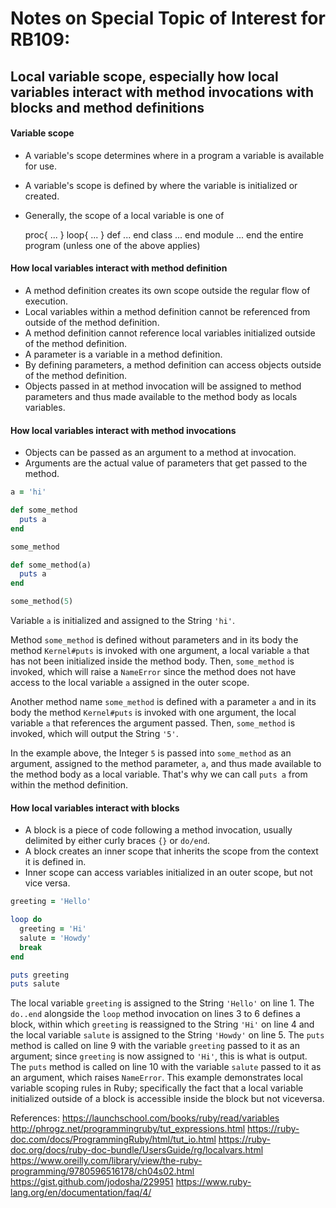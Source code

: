 # Notes on Special Topic of Interest for RB109:

## Local variable scope, especially how local variables interact with method invocations with blocks and method definitions

#### Variable scope

- A variable's scope determines where in a program a variable is available for use.
- A variable's scope is defined by where the variable is initialized or created.
- Generally, the scope of a local variable is one of

    proc{ ... }
    loop{ ... }
    def ... end
    class ... end
    module ... end
    the entire program (unless one of the above applies)

#### How local variables interact with method definition

- A method definition creates its own scope outside the regular flow of execution.
- Local variables within a method definition cannot be referenced from outside of the method definition.
- A method definition cannot reference local variables initialized outside of the method definition.
- A parameter is a variable in a method definition.
- By defining parameters, a method definition can access objects outside of the method definition.
- Objects passed in at method invocation will be assigned to method parameters and thus made available to the method body as locals variables.

#### How local variables interact with method invocations

- Objects can be passed as an argument to a method at invocation.
- Arguments are the actual value of parameters that get passed to the method.

```ruby
a = 'hi'

def some_method
  puts a
end

some_method

def some_method(a)
  puts a
end

some_method(5)
```

Variable `a` is initialized and assigned to the String `'hi'`.

Method `some_method` is defined without parameters and in its body the method `Kernel#puts` is invoked with one argument, a local variable `a` that has not been initialized inside the method body. Then, `some_method` is invoked, which will raise a `NameError` since the method does not have access to the local variable `a` assigned in the outer scope.

Another method name `some_method` is defined with a parameter `a` and in its body the method `Kernel#puts` is invoked with one argument, the local variable `a` that references the argument passed. Then, `some_method` is invoked, which will output the String `'5'`.

In the example above, the Integer `5` is passed into `some_method` as an argument, assigned to the method parameter, `a`, and thus made available to the method body as a local variable. That's why we can call `puts a` from within the method definition.

#### How local variables interact with blocks

- A block is a piece of code following a method invocation, usually delimited by either curly braces `{}` or `do/end`.
- A block creates an inner scope that inherits the scope from the context it is defined in.
- Inner scope can access variables initialized in an outer scope, but not vice versa.

```ruby
greeting = 'Hello'

loop do
  greeting = 'Hi'
  salute = 'Howdy'
  break
end

puts greeting
puts salute
```

The local variable `greeting` is assigned to the String `'Hello'` on line 1. The` do..end` alongside the `loop` method invocation on lines 3 to 6 defines a block, within which `greeting` is reassigned to the String `'Hi'` on line 4 and the local variable `salute` is assigned to the String `'Howdy'` on line 5. The `puts` method is called on line 9 with the variable `greeting` passed to it as an argument; since `greeting` is now assigned to `'Hi'`, this is what is output. The `puts` method is called on line 10 with the variable `salute` passed to it as an argument, which raises `NameError`. This example demonstrates local variable scoping rules in Ruby; specifically the fact that a local variable initialized outside of a block is accessible inside the block but not viceversa.

References:
https://launchschool.com/books/ruby/read/variables
http://phrogz.net/programmingruby/tut_expressions.html
https://ruby-doc.com/docs/ProgrammingRuby/html/tut_io.html
https://ruby-doc.org/docs/ruby-doc-bundle/UsersGuide/rg/localvars.html
https://www.oreilly.com/library/view/the-ruby-programming/9780596516178/ch04s02.html
https://gist.github.com/jodosha/229951
https://www.ruby-lang.org/en/documentation/faq/4/
